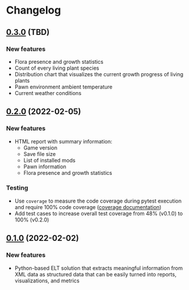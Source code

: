 # Changelog

## [0.3.0](https://github.com/stone-tech-inc/rimhistory/tree/0.3.0) (TBD)

### New features

* Flora presence and growth statistics
* Count of every living plant species
* Distribution chart that visualizes the current growth progress of living plants
* Pawn environment ambient temperature
* Current weather conditions

## [0.2.0](https://github.com/stone-tech-inc/rimhistory/tree/0.2.0) (2022-02-05)

### New features

* HTML report with summary information:
  * Game version
  * Save file size
  * List of installed mods
  * Pawn information
  * Flora presence and growth statistics

### Testing

* Use `coverage` to measure the code coverage during pytest execution and require 100% code coverage ([coverage documentation](https://coverage.readthedocs.io/en/6.3.1/))
* Add test cases to increase overall test coverage from 48% (v0.1.0) to 100% (v0.2.0)

## [0.1.0](https://github.com/stone-tech-inc/rimhistory/tree/0.1.0) (2022-02-02)

### New features

* Python-based ELT solution that extracts meaningful information from XML data as structured data that can be easily turned into reports, visualizations, and metrics

